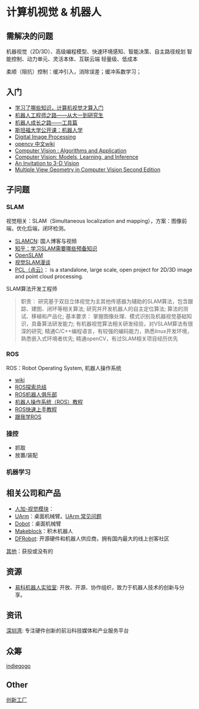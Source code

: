 
# 计算机视觉 & 机器人

## 需解决的问题

机器视觉（2D/3D）、高级编程模型、快速环境感知、智能决策、自主路径规划
智能控制、动力单元、灵活本体、互联云端
轻量级、低成本

柔顺（阻抗）控制：缓冲引入，消除误差；缓冲系数学习；


## 入门

* [学习了哪些知识，计算机视觉才算入门](https://www.zhihu.com/question/26836846)
* [机器人工程师之路——从大一到研究生](http://blog.exbot.net/archives/2790)
* [机器人成长之路——工具篇](https://zhuanlan.zhihu.com/p/22822237)
* [斯坦福大学公开课：机器人学](http://open.163.com/special/opencourse/robotics.html)
* [Digital Image Processing]()
* [opencv 中文wiki](http://wiki.opencv.org.cn/)
* [Computer Vision : Algorithms and Application](http://szeliski.org/Book/)
* [Computer Vision: Models, Learning, and Inference](http://www.computervisionmodels.com/)
* [An Invitation to 3-D Vision](http://vision.ucla.edu/MASKS/)
* [Multiple View Geometry in Computer Vision Second Edition](http://www.robots.ox.ac.uk/~vgg/hzbook/)

## 子问题

### SLAM

视觉相关：SLAM（Simultaneous localization and mapping），方案：图像前端，优化后端，闭环检测。

* [SLAMCN](http://www.slamcn.org/index.php): 国人博客与视频
* [知乎：学习SLAM需要哪些预备知识](https://www.zhihu.com/question/35186064/answer/69699924)
* [OpenSLAM](https://www.openslam.org/)
* [视觉SLAM漫谈](http://www.cnblogs.com/gaoxiang12/p/3695962.html)
* [PCL（点云）](http://pointclouds.org/)： is a standalone, large scale, open project for 2D/3D image and point cloud processing.

SLAM算法开发工程师
>职责：
>研究基于双目立体视觉为主其他传感器为辅助的SLAM算法，包含跟踪、建图、闭环等相关算法;
>研究并开发机器人的自主定位算法;
>算法的测试、移植和产品化;
>基本要求：
>掌握图像处理、模式识别及机器视觉基础知识，具备算法研发能力;
>有机器视觉算法相关研发经验，对VSLAM算法有很深的研究;
>精通C/C++编程语言，有较强的编码能力，熟悉linux开发环境，熟悉嵌入式环境者优先;
>精通openCV，有过SLAM相关项目经历优先


### ROS

ROS：Robot Operating System, 机器人操作系统

* [wiki](http://wiki.ros.org/cn)
* [ROS探索总结](http://www.guyuehome.com/column/ros-explore)
* [ROS机器人俱乐部](http://www.rosclub.cn/)
* [机器人操作系统（ROS）教程](http://www.arduino.cn/thread-11255-1-1.html)
* [ROS快速上手教程](http://my.phirobot.com/drafts/ros_quick_start1_start_with_ubuntu_for_ros.html)
* [跟我学ROS](http://www.robotos.net/portal.php)

### 操控

* 抓取
* 放置/装配


### 机器学习


## 相关公司和产品

* [人加-视觉模块](http://www.humanplus.cc/depth-vpu.html)：
* [UArm](http://www.evol.net)：桌面机械臂。[UArm 常见问题](http://www.ufactory.cc/#!/cn/support/question)
* [Dobot](http://cn.dobot.cc/download-center/)：桌面机械臂
* [Makeblock](http://www.makeblock.com/)：积木机器人
* [DFRobot](http://www.dfrobot.com.cn/): 开源硬件和机器人供应商，拥有国内最大的线上创客社区

[其他](http://www.itjuzi.com/company?scope=103&sub_scope=108)：获投或没有的

## 资源

* [易科机器人实验室](http://blog.exbot.net/): 开放、开源、协作组织，致力于机器人技术的创新与分享。

## 资讯

[深圳湾](https://www.shenzhenware.com): 专注硬件创新的前沿科技媒体和产业服务平台

## 众筹

[indiegogo](https://www.indiegogo.com/)


## Other

[创新工厂](http://www.chuangxin.com/)


